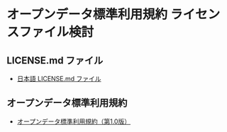 # オープンデータ標準利用規約 ライセンスファイル検討

## LICENSE.md ファイル
 * [日本語 LICENSE.md ファイル](LICENSE.md)

## オープンデータ標準利用規約
 * [オープンデータ標準利用規約（第1.0版）](%E3%82%AA%E3%83%BC%E3%83%95%E3%82%9A%E3%83%B3%E3%83%86%E3%82%99%E3%83%BC%E3%82%BF%E6%A8%99%E6%BA%96%E5%88%A9%E7%94%A8%E8%A6%8F%E7%B4%84(%E7%AC%AC1.0%E7%89%88)%E6%A1%88.md)
